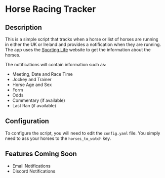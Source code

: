 # Horse Racing Tracker

## Description

This is a simple script that tracks when a horse or list of horses are running in either the UK or Ireland and provides a notification when they are running.
The app uses the [Sporting Life](https://www.sportinglife.com/) website to get the information about the horses.

The notifications will contain information such as:

* Meeting, Date and Race Time
* Jockey and Trainer
* Horse Age and Sex
* Form
* Odds
* Commentary (if available)
* Last Ran (if available)

## Configuration

To configure the script, you will need to edit the `config.yaml` file. You simply need to ass your horses to the `horses_to_watch` key.

## Features Coming Soon

* Email Notifications
* Discord Notifications
